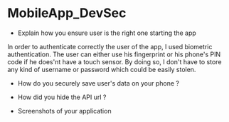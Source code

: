 # MobileApp_DevSec

- Explain how you ensure user is the right one starting the app

In order to authenticate correctly the user of the app, I used biometric authentication. The user can either use his fingerprint or his phone's PIN code if 
he does'nt have a touch sensor. By doing so, I don't have to store any kind of username or password which could be easily stolen.

- How do you securely save user's data on your phone ?



- How did you hide the API url ?


- Screenshots of your application 
